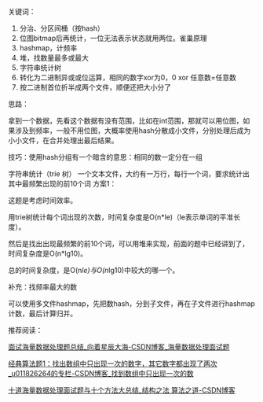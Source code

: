 关键词：

1. 分治、分区间桶（按hash）
2. 位图bitmap后再统计，一位无法表示状态就用两位。雀巢原理
3. hashmap，计频率
4. 堆，找数量最多或最大
5. 字符串统计树
6. 转化为二进制异或或位运算，相同的数字xor为0，0 xor 任意数=任意数
7. 按二进制首位折半成两个文件，顺便还把大小分了



思路：

拿到一个数据，先看这个数据有没有范围，比如在int范围，那就可以用位图，如果涉及到频率，一般不用位图，大概率使用hash分散成小文件，分别处理后成为小小文件，在合并处理出最后结果。



技巧：使用hash分组有一个暗含的意思：相同的数一定分在一组



字符串统计（trie 树）
一个文本文件，大约有一万行，每行一个词，要求统计出其中最频繁出现的前10个词
方案1：

这题是考虑时间效率。

用trie树统计每个词出现的次数，时间复杂度是O(n*le)（le表示单词的平准长度）。

然后是找出出现最频繁的前10个词，可以用堆来实现，前面的题中已经讲到了，时间复杂度是O(n*lg10)。

总的时间复杂度，是O(n*le)与O(n*lg10)中较大的哪一个。



补充：找频率最大的数

可以使用多文件hashmap，先把数hash，分到子文件，再在子文件进行hashmap计数，最后计算归并。



推荐阅读：

[面试海量数据处理题总结_向着星辰大海-CSDN博客_海量数据处理面试题](https://blog.csdn.net/qq_41058526/article/details/89313852)

[经典算法题1：找出数组中只出现一次的数字，其它数字都出现了两次_u011826264的专栏-CSDN博客_找到数组中只出现一次的数](https://blog.csdn.net/u011826264/article/details/39269101/)

[十道海量数据处理面试题与十个方法大总结_结构之法 算法之道-CSDN博客](https://blog.csdn.net/v_july_v/article/details/6279498/)


